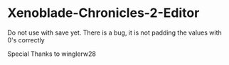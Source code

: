 # Xenoblade-Chronicles-2-Editor
Do not use with save yet.
There is a bug, it is not padding the values with 0's correctly

Special Thanks to  winglerw28
